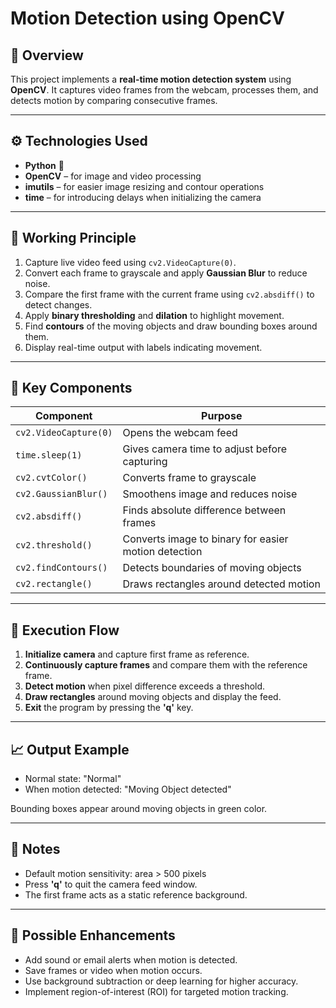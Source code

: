 # Motion Detection using OpenCV

## 📘 Overview

This project implements a **real-time motion detection system** using **OpenCV**. It captures video frames from the webcam, processes them, and detects motion by comparing consecutive frames.

---

## ⚙️ Technologies Used

* **Python** 🐍
* **OpenCV** – for image and video processing
* **imutils** – for easier image resizing and contour operations
* **time** – for introducing delays when initializing the camera

---

## 🧠 Working Principle

1. Capture live video feed using `cv2.VideoCapture(0)`.
2. Convert each frame to grayscale and apply **Gaussian Blur** to reduce noise.
3. Compare the first frame with the current frame using `cv2.absdiff()` to detect changes.
4. Apply **binary thresholding** and **dilation** to highlight movement.
5. Find **contours** of the moving objects and draw bounding boxes around them.
6. Display real-time output with labels indicating movement.

---

## 🧩 Key Components

| Component             | Purpose                                              |
| --------------------- | ---------------------------------------------------- |
| `cv2.VideoCapture(0)` | Opens the webcam feed                                |
| `time.sleep(1)`       | Gives camera time to adjust before capturing         |
| `cv2.cvtColor()`      | Converts frame to grayscale                          |
| `cv2.GaussianBlur()`  | Smoothens image and reduces noise                    |
| `cv2.absdiff()`       | Finds absolute difference between frames             |
| `cv2.threshold()`     | Converts image to binary for easier motion detection |
| `cv2.findContours()`  | Detects boundaries of moving objects                 |
| `cv2.rectangle()`     | Draws rectangles around detected motion              |

---

## 🚀 Execution Flow

1. **Initialize camera** and capture first frame as reference.
2. **Continuously capture frames** and compare them with the reference frame.
3. **Detect motion** when pixel difference exceeds a threshold.
4. **Draw rectangles** around moving objects and display the feed.
5. **Exit** the program by pressing the **'q'** key.

---

## 📈 Output Example

* Normal state: "Normal"
* When motion detected: "Moving Object detected"

Bounding boxes appear around moving objects in green color.

---

## 🧹 Notes

* Default motion sensitivity: area > 500 pixels
* Press **'q'** to quit the camera feed window.
* The first frame acts as a static reference background.

---

## 🔧 Possible Enhancements

* Add sound or email alerts when motion is detected.
* Save frames or video when motion occurs.
* Use background subtraction or deep learning for higher accuracy.
* Implement region-of-interest (ROI) for targeted motion tracking.
